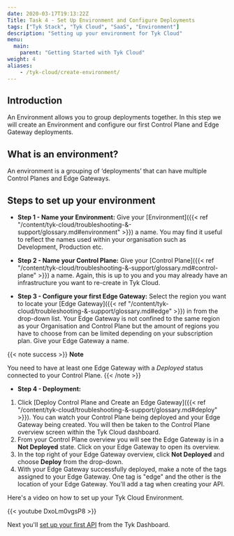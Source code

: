 ```yaml
---
date: 2020-03-17T19:13:22Z
Title: Task 4 - Set Up Environment and Configure Deployments
tags: ["Tyk Stack", "Tyk Cloud", "SaaS", "Environment"]
description: "Setting up your environment for Tyk Cloud"
menu:
  main:
    parent: "Getting Started with Tyk Cloud"
weight: 4
aliases:
    - /tyk-cloud/create-environment/
---
```


## Introduction

An Environment allows you to group deployments together. In this step we will create an Environment and configure our first Control Plane and Edge Gateway deployments.

## What is an environment?

An environment is a grouping of ‘deployments’ that can have multiple Control Planes and Edge Gateways.

## Steps to set up your environment

* **Step 1 - Name your Environment:** Give your [Environment]({{< ref "/content/tyk-cloud/troubleshooting-&-support/glossary.md#environment" >}}) a name. You may find it useful to reflect the names used within your organisation such as Development, Production etc.
  
* **Step 2 - Name your Control Plane:** Give your [Control Plane]({{< ref "/content/tyk-cloud/troubleshooting-&-support/glossary.md#control-plane" >}}) a name. Again, this is up to you and you may already have an infrastructure you want to re-create in Tyk Cloud.
  
* **Step 3 - Configure your first Edge Gateway:** Select the region you want to locate your [Edge Gateway]({{< ref "/content/tyk-cloud/troubleshooting-&-support/glossary.md#edge" >}}) in from the drop-down list. Your Edge Gateway is not confined to the same region as your Organisation and Control Plane but the amount of regions you have to choose from can be limited depending on your subscription plan. Give your Edge Gateway a name. 

{{< note success >}}
**Note**
  
You need to have at least one Edge Gateway with a *Deployed* status connected to your Control Plane.
{{< /note >}}

* **Step 4 - Deployment:**

1. Click [Deploy Control Plane and Create an Edge Gateway]({{< ref "/content/tyk-cloud/troubleshooting-&-support/glossary.md#deploy" >}}). You can watch your Control Plane being deployed and your Edge Gateway being created. You will then be taken to the Control Plane overview screen within the Tyk Cloud dashboard.
2. From your Control Plane overview you will see the Edge Gateway is in a **Not Deployed** state. Click on your Edge Gateway to open its overview.
3. In the top right of your Edge Gateway overview, click **Not Deployed** and choose **Deploy** from the drop-down.
4. With your Edge Gateway successfully deployed, make a note of the tags assigned to your Edge Gateway. One tag is "edge" and the other is the location of your Edge Gateway. You'll add a tag when creating your API.

Here's a video on how to set up your Tyk Cloud Environment.

{{< youtube DxoLm0vgsP8 >}}

Next you'll [set up your first API](/docs/tyk-cloud/getting-started-tyk-cloud/first-api/) from the Tyk Dashboard.
